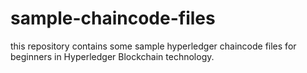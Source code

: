 # sample-chaincode-files
this repository contains some sample hyperledger chaincode files for beginners in Hyperledger Blockchain technology. 
